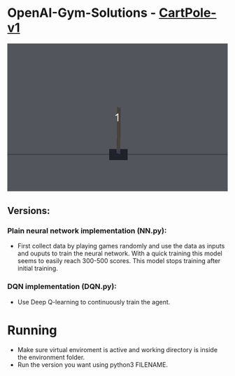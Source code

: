 # OpenAI-Gym-Solutions - [CartPole-v1](https://github.com/openai/gym/wiki/CartPole-v0)

![](../Extra/01.CartPoleSolved.gif)

## Versions:

### Plain neural network implementation (NN.py):
- First collect data by playing games randomly and use the data as inputs and ouputs to train the neural network. With a quick training this model seems to easily reach 300-500 scores. This model stops training after initial training.

### DQN implementation (DQN.py):
- Use Deep Q-learning to continuously train the agent.

# Running
- Make sure virtual enviroment is active and working directory is inside the environment folder.
- Run the version you want using python3 FILENAME.